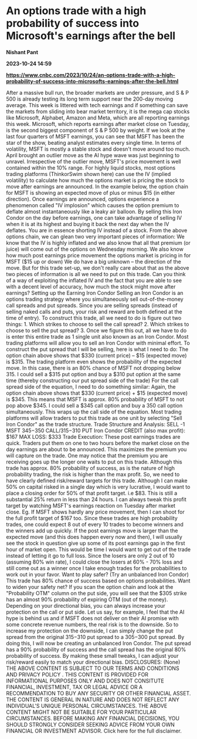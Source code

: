 # An options trade with a high probability of success into Microsoft's earnings after the bell
**Nishant Pant**

**2023-10-24 14:59**

**https://www.cnbc.com/2023/10/24/an-options-trade-with-a-high-probability-of-success-into-microsofts-earnings-after-the-bell.html**

After a massive bull run, the broader markets are under pressure, and S & P 500 is already testing its long term support near the 200-day moving average. This week is littered with tech earnings and if something can save the markets from sliding into bear market territory, it is the mega cap stocks like Microsoft, Alphabet, Amazon and Meta, which are all reporting earnings this week. Microsoft, which reports earnings after market close on Tuesday, is the second biggest component of S & P 500 by weight. If we look at the last four quarters of MSFT earnings, you can see that MSFT has been the star of the show, beating analyst estimates every single time. In terms of volatility, MSFT is mostly a stable stock and doesn't move around too much. April brought an outlier move as the AI hype wave was just beginning to unravel. Irrespective of the outlier move, MSFT's price movement is well contained within the 10% range. For highly liquid stocks, most options trading platforms (ThinkorSwim shown here) can use the IV (implied volatility) to calculate how much the options market is pricing the stock to move after earnings are announced. In the example below, the option chain for MSFT is showing an expected move of plus or minus $15 (in either direction). Once earnings are announced, options experience a phenomenon called "IV implosion" which causes the option premium to deflate almost instantaneously like a leaky air balloon. By selling this Iron Condor on the day before earnings, one can take advantage of selling IV when it is at its highest and buying it back the next day when the IV deflates. You are in essence shorting IV instead of a stock. From the above options chain, we can glean two very important pieces of information: We know that the IV is highly inflated and we also know that all that premium (or juice) will come out of the options on Wednesday morning. We also know how much post earnings price movement the options market is pricing in for MSFT ($15 up or down) We do have a big unknown – the direction of the move. But for this trade set-up, we don't really care about that as the above two pieces of information is all we need to put on this trade. Can you think of a way of exploiting the inflated IV and the fact that you are able to see with a decent level of accuracy, how much the stock might move after earnings? Setting up the Earning Iron Condor Selling an Iron Condor is an options trading strategy where you simultaneously sell out-of-the-money call spreads and put spreads. Since you are selling spreads (instead of selling naked calls and puts, your risk and reward are both defined at the time of entry). To construct this trade, all we need to do is figure out two things: 1. Which strikes to choose to sell the call spread? 2. Which strikes to choose to sell the put spread? 3. Once we figure this out, all we have to do is enter this entire trade as 1 single unit also known as an Iron Condor. Most trading platforms will allow you to sell an Iron Condor with minimal effort. To construct the put spread that I will be selling, here is what I need to do: The option chain above shows that $330 (current price) – $15 (expected move) is $315. The trading platform even shows the probability of the expected move. In this case, there is an 80% chance of MSFT not dropping below 315. I could sell a $315 put option and buy a $310 put option at the same time (thereby constructing our put spread side of the trade) For the call spread side of the equation, I need to do something similar: Again, the option chain above shows that $330 (current price) + $15 (expected move) is $345. This means that MSFT is approx. 80% probability of MSFT to not pop above $345. I could sell a $345 call option and buy a 350 call option simultaneously. This wraps up the call side of the equation. Most trading platforms will allow traders to put this trade as one unit by selecting "Sell Iron Condor" as the trade structure. Trade Structure and Analysis: SELL -1 MSFT $345-$350 CALL/$315-$310 PUT Iron Condor CREDIT (also max profit): $167 MAX LOSS: $333 Trade Execution: These post earnings trades are quick. Traders put them on one to two hours before the market close on the day earnings are about to be announced. This maximizes the premium you will capture on the trade. One may notice that the premium you are receiving goes up the longer one waits to put on this trade. Although this trade has approx. 80% probability of success, as is the nature of high probability trading, the risk is higher than the max profit. So, we need to have clearly defined risk/reward targets for this trade. Although I can make 50% on capital risked in a single day which is very lucrative, I would want to place a closing order for 50% of that profit target. i.e $83. This is still a substantial 25% return in less than 24 hours. I can always tweak this profit target by watching MSFT's earnings reaction on Tuesday after market close. Eg. If MSFT shows hardly any price movement, then I can shoot for the full profit target of $167 too. Since these trades are high probability trades, one could expect 8 out of every 10 trades to become winners and the winners add up quickly. If the post earnings move is larger than the expected move (and this does happen every now and then), I will usually see the stock in question give up some of its post earnings gap in the first hour of market open. This would be time I would want to get out of the trade instead of letting it go to full loss. Since the losers are only 2 out of 10 (assuming 80% win rate), I could close the losers at 60% - 70% loss and still come out as a winner once I take enough trades for the probabilities to work out in your favor. Want to play safer? (Try an unbalanced Iron Condor) This trade has 80% chance of success based on options probabilities. Want to widen your safety net? If you scan the option chain and look at the "Probability OTM" column on the put side, you will see that the $305 strike has an almost 90% probability of expiring OTM (out of the money). Depending on your directional bias, you can always increase your protection on the call or put side. Let us say, for example, I feel that the AI hype is behind us and if MSFT does not deliver on their AI promise with some concrete revenue numbers, the real risk is to the downside. So to increase my protection on the downside, I can simply change the put spread from the original $315-$310 put spread to a $305-$300 put spread. By doing this, I will now be creating an unbalanced Iron Condor. The put spread has a 90% probability of success and the call spread has the original 80% probability of success. By making these small tweaks, I can adjust your risk/reward easily to match your directional bias. DISCLOSURES: (None) THE ABOVE CONTENT IS SUBJECT TO OUR TERMS AND CONDITIONS AND PRIVACY POLICY . THIS CONTENT IS PROVIDED FOR INFORMATIONAL PURPOSES ONLY AND DOES NOT CONSITUTE FINANCIAL, INVESTMENT, TAX OR LEGAL ADVICE OR A RECOMMENDATION TO BUY ANY SECURITY OR OTHER FINANCIAL ASSET. THE CONTENT IS GENERAL IN NATURE AND DOES NOT REFLECT ANY INDIVIDUAL'S UNIQUE PERSONAL CIRCUMSTANCES. THE ABOVE CONTENT MIGHT NOT BE SUITABLE FOR YOUR PARTICULAR CIRCUMSTANCES. BEFORE MAKING ANY FINANCIAL DECISIONS, YOU SHOULD STRONGLY CONSIDER SEEKING ADVICE FROM YOUR OWN FINANCIAL OR INVESTMENT ADVISOR. Click here for the full disclaimer.